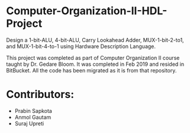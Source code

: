 # Computer-Organization-II-HDL-Project
Design a 1-bit-ALU, 4-bit-ALU, Carry Lookahead Adder, MUX-1-bit-2-to1, and MUX-1-bit-4-to-1 using Hardware Description Language.

This project was completed as part of Computer Organization II course taught by Dr. Gedare Bloom. It was completed in Feb 2019 and resided in BitBucket. All the code has been migrated as it is from that repository.

# Contributors:
- Prabin Sapkota
- Anmol Gautam
- Suraj Upreti
